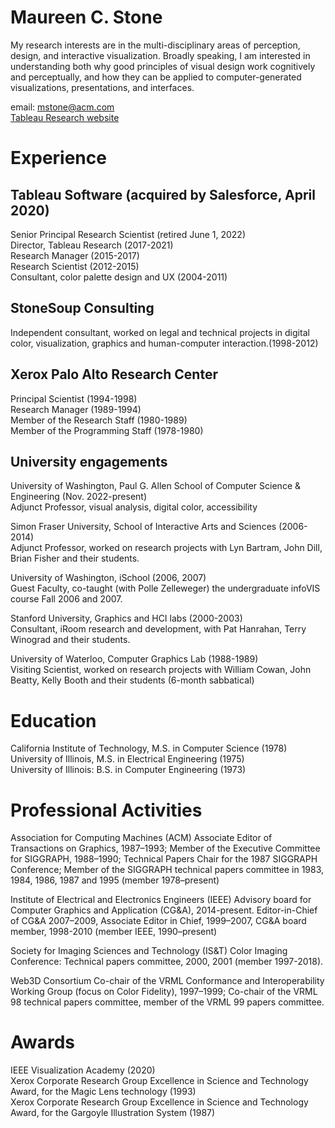 # Maureen C. Stone
My research interests are in the multi-disciplinary areas of perception, design, and interactive visualization. Broadly speaking, I am interested in understanding both why good principles of visual design work cognitively and perceptually, and how they can be applied to computer-generated visualizations, presentations, and interfaces.

email: [mstone@acm.com](mailto:mstone@acm.com) <br>
[Tableau Research website](https://research.tableau.com/user/maureen-stone)

# Experience
## Tableau Software (acquired by Salesforce, April 2020)

Senior Principal Research Scientist (retired June 1, 2022)  
Director, Tableau Research (2017-2021)  
Research Manager (2015-2017)  
Research Scientist (2012-2015)  
Consultant, color palette design and UX  (2004-2011)

## StoneSoup Consulting
Independent consultant, worked on legal and technical projects in digital color, visualization, graphics and human-computer interaction.(1998-2012)

## Xerox Palo Alto Research Center
 Principal Scientist (1994-1998) <br>
Research Manager (1989-1994)<br> 
Member of the Research Staff (1980-1989)<br>
Member of the Programming Staff (1978-1980)

## University engagements
University of Washington,  Paul G. Allen School of Computer Science & Engineering (Nov. 2022-present)<br>
Adjunct Professor, visual analysis, digital color, accessibility 

Simon Fraser University, School of Interactive Arts and Sciences (2006-2014)<br>
Adjunct Professor, worked on research projects with Lyn Bartram, John Dill, Brian Fisher and their students.

University of Washington, iSchool (2006, 2007)<br>
 Guest Faculty, co-taught (with Polle Zelleweger) the undergraduate infoVIS course Fall 2006 and 2007.

Stanford University, Graphics and HCI labs (2000-2003)<br>
 Consultant, iRoom research and development, with Pat Hanrahan, Terry Winograd and their students.

University of Waterloo, Computer Graphics Lab (1988-1989) <br>
Visiting Scientist, worked on research projects with William Cowan, John Beatty, Kelly Booth and their students (6-month sabbatical)

# Education
California Institute of Technology, M.S. in Computer Science (1978)<br>
University of Illinois, M.S. in Electrical Engineering (1975)<br> 
University of Illinois: B.S. in Computer Engineering (1973) <br>

# Professional Activities
Association for Computing Machines (ACM) Associate Editor of Transactions on Graphics, 1987–1993; Member of the Executive Committee for SIGGRAPH, 1988–1990; Technical Papers Chair for the 1987 SIGGRAPH Conference; Member of the SIGGRAPH technical papers committee in 1983, 1984, 1986, 1987 and 1995 (member 1978–present)

Institute of Electrical and Electronics Engineers (IEEE) Advisory board for Computer Graphics and Application (CG&A), 2014-present. Editor-in-Chief of CG&A 2007–2009, Associate Editor in Chief, 1999–2007, CG&A board member, 1998-2010 (member IEEE, 1990–present)

Society for Imaging Sciences and Technology (IS&T) Color Imaging Conference: Technical papers committee, 2000, 2001 (member 1997-2018).

Web3D Consortium Co-chair of the VRML Conformance and Interoperability Working Group (focus on Color Fidelity), 1997–1999; Co-chair of the VRML 98 technical papers committee, member of the VRML 99 papers committee.

# Awards
IEEE Visualization Academy (2020)<br>
Xerox Corporate Research Group Excellence in Science and Technology Award, for the Magic Lens technology (1993)<br>
Xerox Corporate Research Group Excellence in Science and Technology Award, for the Gargoyle Illustration System (1987)
